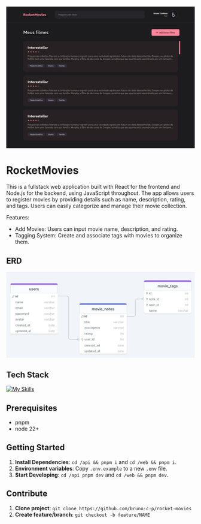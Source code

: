 <p align="center">
  <img src="./.github/images/rocket-movies-home.jpg" alt="RocketMovies">
</p>

# RocketMovies

This is a fullstack web application built with React for the frontend and Node.js for the backend, using JavaScript throughout. The app allows users to register movies by providing details such as name, description, rating, and tags. Users can easily categorize and manage their movie collection.

Features:
- Add Movies: Users can input movie name, description, and rating.
- Tagging System: Create and associate tags with movies to organize them.

## ERD

<img src="./.github/images/rocket-movies-erd.jpg" alt="RocketMovies ERD">

## Tech Stack

[![My Skills](https://skillicons.dev/icons?i=sqlite,js,vite,react,tailwind,pnpm,nodejs,express,jest)](https://skillicons.dev)

## Prerequisites

- pnpm
- node 22+

## Getting Started

1. **Install Dependencies**: `cd /api && pnpm i` and `cd /web && pnpm i`.
2. **Environment variables**: Copy `.env.example` to a new `.env` file.
3. **Start Developing**: `cd /api pnpm dev` and `cd /web && pnpm dev`.

## Contribute

1. **Clone project**: `git clone https://github.com/bruno-c-p/rocket-movies`
2. **Create feature/branch**: `git checkout -b feature/NAME`
